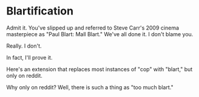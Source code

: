 # Blartification

Admit it. You've slipped up and referred to Steve Carr's 2009 cinema masterpiece as "Paul Blart: Mall Blart." We've all done it. I don't blame you.

Really. I don't.

In fact, I'll prove it.

Here's an extension that replaces most instances of "cop" with "blart," but only on reddit.

Why only on reddit? Well, there is such a thing as "too much blart."
